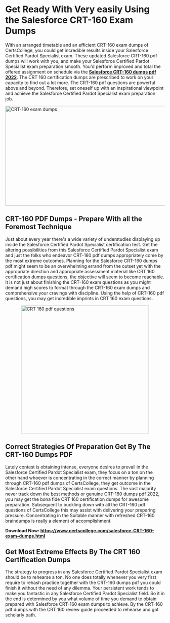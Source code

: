 <h1><strong>Get Ready With Very easily Using the Salesforce CRT-160 Exam Dumps&nbsp;</strong></h1>
<p><span style="font-weight: 400;">With an arranged timetable and an efficient  CRT-160 exam dumps of CertsCollege, you could get incredible results inside your Salesforce Certified Pardot Specialist exam. These updated Salesforce CRT-160 pdf dumps will work with you, and make your Salesforce Certified Pardot Specialist exam preparation smooth. You'd perform improved and total the offered assignment on schedule via the <strong><a href="https://www.certscollege.com/salesforce-CRT-160-exam-dumps.html">Salesforce CRT-160 dumps pdf 2022</a></strong>. The CRT 160 certification dumps are prescribed to work on your capacity to find out a lot more. The  CRT-160 pdf questions are powerful above and beyond. Therefore, set oneself up with an inspirational viewpoint and achieve the Salesforce Certified Pardot Specialist exam preparation job.&nbsp;</span></p>
<p><span style="font-weight: 400;"><img style="display: block; margin-left: auto; margin-right: auto;" src="https://i.ibb.co/CPDK3ps/Yellow-and-Blue-Initiative-Blog-Banner.png" alt="CRT-160 exam dumps" width="559" height="315" /></span></p>
<h2><strong>CRT-160 PDF Dumps - Prepare With all the Foremost Technique</strong></h2>
<p><span style="font-weight: 400;">Just about every year there's a wide variety of understudies displaying up inside the Salesforce Certified Pardot Specialist certification test. Get the altering possibilities from this Salesforce Certified Pardot Specialist exam and just the folks who endeavor CRT-160 pdf dumps appropriately come by the most extreme outcomes. Planning for the Salesforce CRT-160 dumps pdf might seem to be an overwhelming errand from the outset yet with the appropriate direction and appropriate assessment material like CRT 160 certification dumps questions, the objective will seem to become reachable. It is not just about finishing the CRT-160 exam questions as you might demand high scores to format through the CRT-160 exam dumps and comprehensive your cravings with discipline. Using the help of CRT-160 pdf questions, you may get incredible imprints in CRT 160 exam questions.</span></p>
<p><span style="font-weight: 400;"><a href="https://tinyurl.com/yaleskbo"><img style="display: block; margin-left: auto; margin-right: auto;" src="https://i.ibb.co/9tMrhdY/Teacher-Appreciation-Invitation.png" alt="CRT 160 pdf questions " width="404" height="404" /></a></span></p>
<h2><strong>Correct Strategies Of Preparation Get By The CRT-160 Dumps PDF</strong></h2>
<p><span style="font-weight: 400;">Lately contest is obtaining intense, everyone desires to prevail in the Salesforce Certified Pardot Specialist exam, they focus on a ton on the other hand whoever is concentrating in the correct manner by planning through CRT-160 pdf dumps of CertsCollege, they get outcome in the Salesforce Certified Pardot Specialist exam questions. The vast majority never track down the best methods or genuine CRT-160 dumps pdf 2022, you may get the bona fide CRT 160 certification dumps for awesome preparation. Subsequent to buckling down with all the  CRT-160 pdf questions of CertsCollege this may assist with delivering your preparing pressure. Concentrating in the Suitable manner with refreshed CRT-160 braindumps is really a element of accomplishment.</span></p>
<p><span style="font-weight: 400;"><strong>Download Now: <a href="https://www.certscollege.com/salesforce-CRT-160-exam-dumps.html">https://www.certscollege.com/salesforce-CRT-160-exam-dumps.html</a></strong></span></p>
<h2><strong>Get Most Extreme Effects By The CRT 160 Certification Dumps</strong></h2>
<p><span style="font-weight: 400;">The strategy to progress in any Salesforce Certified Pardot Specialist exam should be to rehearse a ton. No one does totally whenever you very first require to rehash practice together with the CRT-160 dumps pdf you could finish it without the need of any dilemma. Your persistent work tends to make you fantastic in any Salesforce Certified Pardot Specialist field. So it in the end is determined by you what volume of time you demand to obtain prepared with Salesforce CRT-160 exam dumps to achieve. By the CRT-160 pdf dumps with the CRT 160 review guide proceeded to rehearse and got scholarly path.</span></p>
